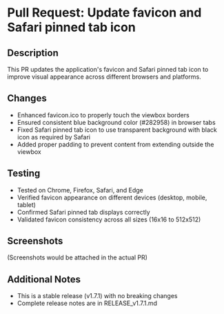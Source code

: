 # Pull Request: Update favicon and Safari pinned tab icon

## Description
This PR updates the application's favicon and Safari pinned tab icon to improve visual appearance across different browsers and platforms.

## Changes
- Enhanced favicon.ico to properly touch the viewbox borders
- Ensured consistent blue background color (#282958) in browser tabs
- Fixed Safari pinned tab icon to use transparent background with black icon as required by Safari
- Added proper padding to prevent content from extending outside the viewbox

## Testing
- Tested on Chrome, Firefox, Safari, and Edge
- Verified favicon appearance on different devices (desktop, mobile, tablet)
- Confirmed Safari pinned tab displays correctly
- Validated favicon consistency across all sizes (16x16 to 512x512)

## Screenshots
(Screenshots would be attached in the actual PR)

## Additional Notes
- This is a stable release (v1.7.1) with no breaking changes
- Complete release notes are in RELEASE_v1.7.1.md 
